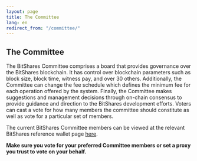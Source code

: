 ```yaml
---
layout: page
title: The Committee
lang: en
redirect_from: "/committee/"
---
```

## The Committee
The BitShares Committee comprises a board that provides governance over the BitShares blockchain. It has control over blockchain parameters such as block size, block time, witness pay, and over 30 others. Additionally, the Committee can change the fee schedule which defines the minimum fee for each operation offered by the system. Finally, the Committee makes suggestions and management decisions through on-chain consensus to provide guidance and direction to the BitShares development efforts. Voters can cast a vote for how many members the committee should constitute as well as vote for a particular set of members.


The current BitShares Committee members can be viewed at the relevant BitShares reference wallet page [here](https://wallet.bitshares.org/#/explorer/committee-members).

**Make sure you vote for your preferred Committee members or set a proxy you trust to vote on your behalf.**